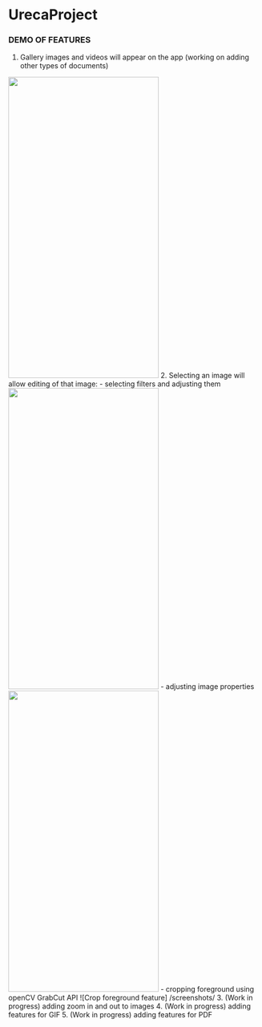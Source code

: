 # UrecaProject

### DEMO OF FEATURES
1. Gallery images and videos will appear on the app (working on adding other types of documents)
<img src="/screenshots/gallery_feature.gif" width="300" height="600" />
2. Selecting an image will allow editing of that image:
    - selecting filters and adjusting them
    <img src="/screenshots/filter_feature.gif" width="300" height="600" />
    - adjusting image properties
    <img src="/screenshots/adjust_feature.gif" width="300" height="600" />
    - cropping foreground using openCV GrabCut API
    ![Crop foreground feature] /screenshots/
3. (Work in progress) adding zoom in and out to images
4. (Work in progress) adding features for GIF
5. (Work in progress) adding features for PDF
